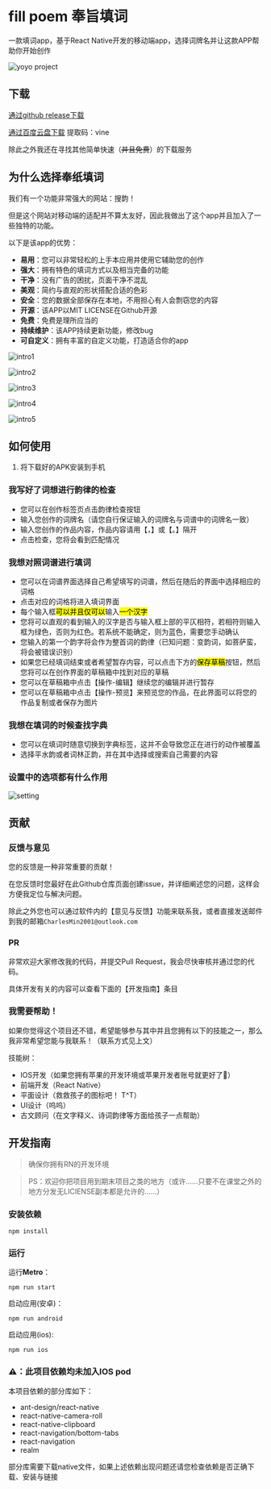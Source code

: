 # fill poem 奉旨填词

一款填词app，基于React Native开发的移动端app，选择词牌名并让这款APP帮助你开始创作

![yoyo project](./yoyo.png)

## 下载

[通过github release下载](https://github.com/charlesix59/fill_poem/releases)

[通过百度云盘下载](https://pan.baidu.com/s/18kJGedL4la8FpQW1myi0ig?pwd=vine) 提取码：vine

除此之外我还在寻找其他简单快速（~~并且免费~~）的下载服务

## 为什么选择奉纸填词

我们有一个功能非常强大的网站：搜韵！

但是这个网站对移动端的适配并不算太友好，因此我做出了这个app并且加入了一些独特的功能。

以下是该app的优势：

- **易用**：您可以非常轻松的上手本应用并使用它辅助您的创作
- **强大**：拥有特色的填词方式以及相当完备的功能
- **干净**：没有广告的困扰，页面干净不混乱
- **美观**：简约与直观的形状搭配合适的色彩
- **安全**：您的数据全部保存在本地，不用担心有人会剽窃您的内容
- **开源**：该APP以MIT LICENSE在Github开源
- **免费**：免费是理所应当的
- **持续维护**：该APP持续更新功能，修改bug
- **可自定义**：拥有丰富的自定义功能，打造适合你的app

![intro1](./images/intro1.jpg)

![intro2](./images/intro2.jpg)

![intro3](./images/intro3.jpg)

![intro4](./images/intro4.jpg)

![intro5](./images/intro5.jpg)


## 如何使用

1. 将下载好的APK安装到手机

### 我写好了词想进行韵律的检查

- 您可以在创作标签页点击韵律检查按钮
- 输入您创作的词牌名（请您自行保证输入的词牌名与词谱中的词牌名一致）
- 输入您创作的作品内容，作品内容请用【，】或【。】隔开
- 点击检查，您将会看到匹配情况

### 我想对照词谱进行填词

- 您可以在词谱界面选择自己希望填写的词谱，然后在随后的界面中选择相应的词格
- 点击对应的词格将进入填词界面
- 每个输入框<mark>可以并且仅可以</mark>输入<mark>一个汉字</mark>
- 您将可以直观的看到输入的汉字是否与输入框上部的平仄相符，若相符则输入框为绿色，否则为红色。若系统不能确定，则为蓝色，需要您手动确认
- 您输入的第一个韵字将会作为整首词的韵律（已知问题：变韵词，如菩萨蛮，将会被错误识别）
- 如果您已经填词结束或者希望暂存内容，可以点击下方的<mark>保存草稿</mark>按钮，然后您将可以在创作界面的草稿箱中找到对应的草稿
- 您可以在草稿箱中点击【操作-编辑】继续您的编辑并进行暂存
- 您可以在草稿箱中点击【操作-预览】来预览您的作品，在此界面可以将您的作品复制或者保存为图片

### 我想在填词的时候查找字典

- 您可以在填词时随意切换到字典标签，这并不会导致您正在进行的动作被覆盖
- 选择平水韵或者词林正韵，并在其中选择或搜索自己需要的内容

### 设置中的选项都有什么作用

![setting](./images/setting_explain.png)

## 贡献

### 反馈与意见

您的反馈是一种非常重要的贡献！

在您反馈时您最好在此Github仓库页面创建issue，并详细阐述您的问题，这样会方便我定位与解决问题。

除此之外您也可以通过软件内的【意见与反馈】功能来联系我，或者直接发送邮件到我的邮箱`CharlesMin2001@outlook.com`

### PR

非常欢迎大家修改我的代码，并提交Pull Request，我会尽快审核并通过您的代码。

具体开发有关的内容可以查看下面的【开发指南】条目

### 我需要帮助！

如果你觉得这个项目还不错，希望能够参与其中并且您拥有以下的技能之一，那么我非常希望您能与我联系！（联系方式见上文）

技能树：

- IOS开发（如果您拥有苹果的开发环境或苹果开发者账号就更好了🫶）
- 前端开发（React Native）
- 平面设计（救救孩子的图标吧！ T^T）
- UI设计（呜呜）
- 古文顾问（在文字释义、诗词韵律等方面给孩子一点帮助）

## 开发指南

> 确保你拥有RN的开发环境

> PS：欢迎你把项目用到期末项目之类的地方（或许……只要不在课堂之外的地方分发无LICIENSE副本都是允许的……）

### 安装依赖

`npm install`

### 运行

运行**Metro**：

`npm run start`

启动应用(安卓)：

`npm run android`

启动应用(ios):

`npm run ios`

### ⚠️：此项目依赖均未加入IOS pod

本项目依赖的部分库如下：

- ant-design/react-native
- react-native-camera-roll
- react-native-clipboard
- react-navigation/bottom-tabs
- react-navigation
- realm

部分库需要下载native文件，如果上述依赖出现问题还请您检查依赖是否正确下载、安装与链接
